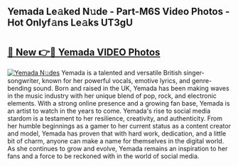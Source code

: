 ## Yemada Le𝚊ked N𝚞de - Part-M6S Video Photos - Hot Onlyf𝚊ns Le𝚊ks UT3gU

# <h2><a href="http://ab43985.deff.icu/?id=Yemada">🔗 New 👉🔴 Yemada VIDEO Photos</a></h2>

[![Yemada N𝚞des](https://i.imgur.com/rIISA9y.gif)](http://ab43985.deff.icu/?id=Yemada)
Yemada is a talented and versatile British singer-songwriter, known for her powerful vocals, emotive lyrics, and genre-bending sound. Born and raised in the UK, Yemada has been making waves in the music industry with her unique blend of pop, rock, and electronic elements. With a strong online presence and a growing fan base, Yemada is an artist to watch in the years to come. Yemada's rise to social media stardom is a testament to her resilience, creativity, and authenticity. From her humble beginnings as a gamer to her current status as a content creator and model, Yemada has proven that with hard work, dedication, and a little bit of charm, anyone can make a name for themselves in the digital world. As she continues to grow and evolve, Yemada remains an inspiration to her fans and a force to be reckoned with in the world of social media.
